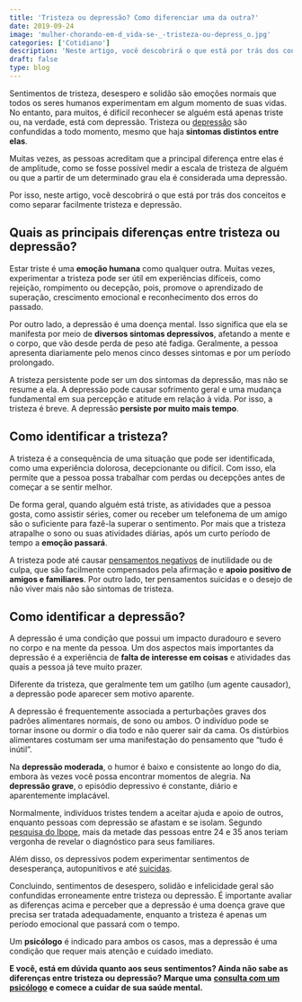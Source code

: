 ```yaml
---
title: 'Tristeza ou depressão? Como diferenciar uma da outra?'
date: 2019-09-24
image: 'mulher-chorando-em-d_vida-se-_-tristeza-ou-depress_o.jpg'
categories: ['Cotidiano']
description: 'Neste artigo, você descobrirá o que está por trás dos conceitos e como separar facilmente tristeza e depressão. Confira!'
draft: false
type: blog
---
```


Sentimentos de tristeza, desespero e solidão são emoções normais que todos os seres humanos experimentam em algum momento de suas vidas. No entanto, para muitos, é difícil reconhecer se alguém está apenas triste ou, na verdade, está com depressão. Tristeza ou [depressão](/8-sintomas-de-depressao-que-voce-precisa-reconhecer/) são confundidas a todo momento, mesmo que haja **sintomas distintos entre elas**.

Muitas vezes, as pessoas acreditam que a principal diferença entre elas é de amplitude, como se fosse possível medir a escala de tristeza de alguém ou que a partir de um determinado grau ela é considerada uma depressão.

Por isso, neste artigo, você descobrirá o que está por trás dos conceitos e como separar facilmente tristeza e depressão.

## **Quais as principais diferenças entre tristeza ou depressão?**

Estar triste é uma **emoção humana** como qualquer outra. Muitas vezes, experimentar a tristeza pode ser útil em experiências difíceis, como rejeição, rompimento ou decepção, pois, promove o aprendizado de superação, crescimento emocional e reconhecimento dos erros do passado.

Por outro lado, a depressão é uma doença mental. Isso significa que ela se manifesta por meio de **diversos sintomas depressivos**, afetando a mente e o corpo, que vão desde perda de peso até fadiga. Geralmente, a pessoa apresenta diariamente pelo menos cinco desses sintomas e por um período prolongado.

A tristeza persistente pode ser um dos sintomas da depressão, mas não se resume a ela. A depressão pode causar sofrimento geral e uma mudança fundamental em sua percepção e atitude em relação à vida. Por isso, a tristeza é breve. A depressão **persiste por muito mais tempo**.

## **Como identificar a tristeza?**

A tristeza é a consequência de uma situação que pode ser identificada, como uma experiência dolorosa, decepcionante ou difícil. Com isso, ela permite que a pessoa possa trabalhar com perdas ou decepções antes de começar a se sentir melhor.

De forma geral, quando alguém está triste, as atividades que a pessoa gosta, como assistir séries, comer ou receber um telefonema de um amigo são o suficiente para fazê-la superar o sentimento. Por mais que a tristeza atrapalhe o sono ou suas atividades diárias, após um curto período de tempo a **emoção passará**.

A tristeza pode até causar [pensamentos negativos](/como-se-livrar-de-pensamentos-negativos/) de inutilidade ou de culpa, que são facilmente compensados pela afirmação e **apoio positivo de amigos e familiares**. Por outro lado, ter pensamentos suicidas e o desejo de não viver mais não são sintomas de tristeza.

## **Como identificar a depressão?**

A depressão é uma condição que possui um impacto duradouro e severo no corpo e na mente da pessoa. Um dos aspectos mais importantes da depressão é a experiência de **falta de interesse em coisas** e atividades das quais a pessoa já teve muito prazer.

Diferente da tristeza, que geralmente tem um gatilho (um agente causador), a depressão pode aparecer sem motivo aparente.

A depressão é frequentemente associada a perturbações graves dos padrões alimentares normais, de sono ou ambos. O indivíduo pode se tornar insone ou dormir o dia todo e não querer sair da cama. Os distúrbios alimentares costumam ser uma manifestação do pensamento que “tudo é inútil”.

Na **depressão moderada**, o humor é baixo e consistente ao longo do dia, embora às vezes você possa encontrar momentos de alegria. Na **depressão grave**, o episódio depressivo é constante, diário e aparentemente implacável.

Normalmente, indivíduos tristes tendem a aceitar ajuda e apoio de outros, enquanto pessoas com depressão se afastam e se isolam. Segundo [pesquisa do Ibope](https://veja.abril.com.br/saude/brasileiro-ainda-sabe-pouco-sobre-depressao-revela-ibope/), mais da metade das pessoas entre 24 e 35 anos teriam vergonha de revelar o diagnóstico para seus familiares.

Além disso, os depressivos podem experimentar sentimentos de desesperança, autopunitivos e até [suicidas](/prevencao-ao-suicidio-como-o-psicologo-pode-ajudar/).

Concluindo, sentimentos de desespero, solidão e infelicidade geral são confundidas erroneamente entre tristeza ou depressão. É importante avaliar as diferenças acima e perceber que a depressão é uma doença grave que precisa ser tratada adequadamente, enquanto a tristeza é apenas um período emocional que passará com o tempo.

Um **psicólogo** é indicado para ambos os casos, mas a depressão é uma condição que requer mais atenção e cuidado imediato.

**E você, está em dúvida quanto aos seus sentimentos? Ainda não sabe as diferenças entre tristeza ou depressão? Marque uma** [**consulta com um psicólogo**](/contato/) **e comece a cuidar de sua saúde mental.**
